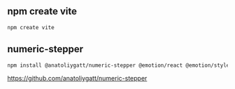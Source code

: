 ## npm create vite

```bash
npm create vite
```

## numeric-stepper

```bash
npm install @anatoliygatt/numeric-stepper @emotion/react @emotion/styled framer-motion
```

https://github.com/anatoliygatt/numeric-stepper
